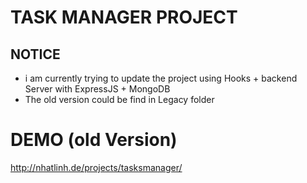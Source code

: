 # TASK MANAGER PROJECT

## NOTICE
 - i am currently trying to update the project using Hooks + backend Server with ExpressJS + MongoDB  
 - The old version could be find in Legacy folder

# DEMO (old Version)
http://nhatlinh.de/projects/tasksmanager/
